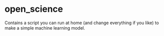 # open_science

Contains a script you can run at home (and change everything if you like) to make a simple machine learning model.
